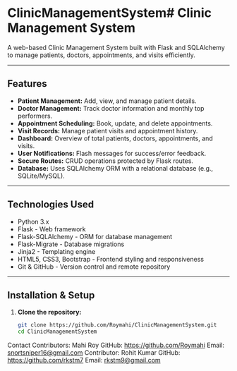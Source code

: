 # ClinicManagementSystem# Clinic Management System

A web-based Clinic Management System built with Flask and SQLAlchemy to manage patients, doctors, appointments, and visits efficiently.

---

## Features

- **Patient Management:** Add, view, and manage patient details.
- **Doctor Management:** Track doctor information and monthly top performers.
- **Appointment Scheduling:** Book, update, and delete appointments.
- **Visit Records:** Manage patient visits and appointment history.
- **Dashboard:** Overview of total patients, doctors, appointments, and visits.
- **User Notifications:** Flash messages for success/error feedback.
- **Secure Routes:** CRUD operations protected by Flask routes.
- **Database:** Uses SQLAlchemy ORM with a relational database (e.g., SQLite/MySQL).

---

## Technologies Used

- Python 3.x
- Flask - Web framework
- Flask-SQLAlchemy - ORM for database management
- Flask-Migrate - Database migrations
- Jinja2 - Templating engine
- HTML5, CSS3, Bootstrap - Frontend styling and responsiveness
- Git & GitHub - Version control and remote repository

---

## Installation & Setup

1. **Clone the repository:**

   ```bash
   git clone https://github.com/Roymahi/ClinicManagementSystem.git
   cd ClinicManagementSystem
   ```

Contact
Contributors: Mahi Roy
GitHub: https://github.com/Roymahi
Email: snortsniper16@gmail.com
Contributor: Rohit Kumar
GitHub: https://github.com/rkstm7
Email: rkstm9@gmail.com

